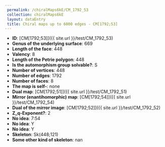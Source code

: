 ```yaml
--- 
 permalink: /chiralMaps6kE/CM_1792_53 
 collection: chiralMaps6kE
 layout: dataEntry
 title: Chiral maps up to 6000 edges - CM[1792;53]
---
```


- **ID**: [CM[1792;53]]({{ site.url }}/test/CM_1792_53)
- **Genus of the underlying surface**: 669
- **Length of the face**: 448
- **Valency**: 8
- **Length of the Petrie polygon**: 448
- **Is the automorphism group solvable?**: S
- **Number of vertices**: 448
- **Number of edges**: 1792
- **Number of faces**: 8
- **The map is self-**: none
- **Dual map**: [CM[1792;51]]({{ site.url }}/test/CM_1792_51)
- **Mirror (enantihomorphic) map**: [CM[1792;54]]({{ site.url }}/test/CM_1792_54)
- **Dual of the mirror image**: [CM[1792;52]]({{ site.url }}/test/CM_1792_52)
- **Z_q-Exponent?**: 2
- **No idea**:  7:54
- **No idea**: Y
- **No idea**: Y
- **Skeleton**: Sk(448;121)
- **Some other kind of skeleton**: nan
